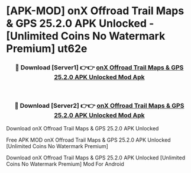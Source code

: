 # [APK-MOD] onX Offroad  Trail Maps & GPS 25.2.0 APK Unlocked - [Unlimited Coins No Watermark Premium] ut62e



<div align="center">
<h3>🔴 Download [Server1] 👉👉 <a href="https://momento.my/?title=onX_Offroad__Trail_Maps_&_GPS_25.2.0_APK_Unlocked">onX Offroad  Trail Maps & GPS 25.2.0 APK Unlocked Mod Apk</a></h3><br>

<h3>🔴 Download [Server2] 👉👉 <a href="https://momento.my/?title=onX_Offroad__Trail_Maps_&_GPS_25.2.0_APK_Unlocked">onX Offroad  Trail Maps & GPS 25.2.0 APK Unlocked Mod Apk</a></h3>
</div>



Download onX Offroad  Trail Maps & GPS 25.2.0 APK Unlocked 

Free APK MOD onX Offroad  Trail Maps & GPS 25.2.0 APK Unlocked [Unlimited Coins No Watermark Premium]

Download onX Offroad  Trail Maps & GPS 25.2.0 APK Unlocked [Unlimited Coins No Watermark Premium] Mod For Android
